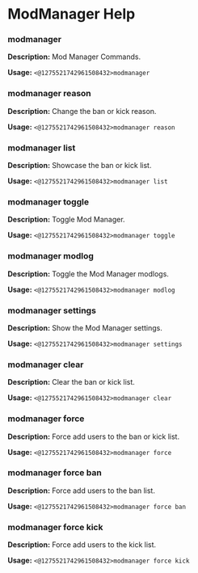 # ModManager Help

### modmanager

**Description:** Mod Manager Commands.

**Usage:** `<@1275521742961508432>modmanager`

### modmanager reason

**Description:** Change the ban or kick reason.

**Usage:** `<@1275521742961508432>modmanager reason`

### modmanager list

**Description:** Showcase the ban or kick list.

**Usage:** `<@1275521742961508432>modmanager list`

### modmanager toggle

**Description:** Toggle Mod Manager.

**Usage:** `<@1275521742961508432>modmanager toggle`

### modmanager modlog

**Description:** Toggle the Mod Manager modlogs.

**Usage:** `<@1275521742961508432>modmanager modlog`

### modmanager settings

**Description:** Show the Mod Manager settings.

**Usage:** `<@1275521742961508432>modmanager settings`

### modmanager clear

**Description:** Clear the ban or kick list.

**Usage:** `<@1275521742961508432>modmanager clear`

### modmanager force

**Description:** Force add users to the ban or kick list.

**Usage:** `<@1275521742961508432>modmanager force`

### modmanager force ban

**Description:** Force add users to the ban list.

**Usage:** `<@1275521742961508432>modmanager force ban`

### modmanager force kick

**Description:** Force add users to the kick list.

**Usage:** `<@1275521742961508432>modmanager force kick`

